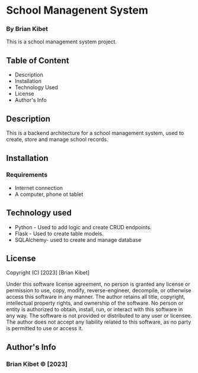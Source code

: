 
# School Managenent System

### By Brian Kibet

This is a school management system project.

## Table of Content

* Description
* Installation
* Technology Used
* License
* Author's Info

## Description

This is a backend architecture for a school management system, used to create, store and manage school records.

## Installation

### Requirements

* Internet connection
* A computer, phone ot tablet

## Technology used

* Python - Used to add logic and create CRUD endpoints.
* Flask - Used to create table models.
* SQLAlchemy- used to create and manage database

## License
Copyright (C) [2023] [Brian Kibet]

Under this software license agreement, no person is granted any license or permission to use, copy, modify, reverse-engineer, decompile, or otherwise access this software in any manner. The author retains all title, copyright, intellectual property rights, and ownership of the software. No person or entity is authorized to obtain, install, run, or interact with this software in any way. The software is not provided or distributed to any user or licensee. The author does not accept any liability related to this software, as no party is permitted to use or access it.


## Author's Info

### Brian Kibet &copy; [2023]


